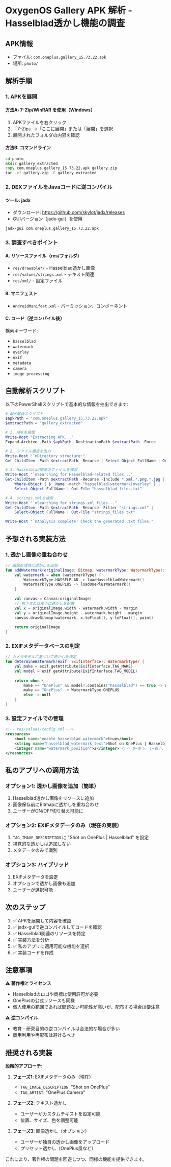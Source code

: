 # OxygenOS Gallery APK 解析 - Hasselblad透かし機能の調査

## APK情報
- ファイル: `com.oneplus.gallery_15.73.22.apk`
- 場所: `photo/`

## 解析手順

### 1. APKを展開

#### 方法A: 7-Zip/WinRAR を使用（Windows）
1. APKファイルを右クリック
2. 「7-Zip」→「ここに展開」または「展開」を選択
3. 展開されたフォルダの内容を確認

#### 方法B: コマンドライン
```cmd
cd photo
mkdir gallery_extracted
copy com.oneplus.gallery_15.73.22.apk gallery.zip
tar -xf gallery.zip -C gallery_extracted
```

### 2. DEXファイルをJavaコードに逆コンパイル

#### ツール: jadx
- ダウンロード: https://github.com/skylot/jadx/releases
- GUIバージョン（jadx-gui）を使用

```cmd
jadx-gui com.oneplus.gallery_15.73.22.apk
```

### 3. 調査すべきポイント

#### A. リソースファイル（res/フォルダ）
- `res/drawable*/` - Hasselblad透かし画像
- `res/values/strings.xml` - テキスト関連
- `res/xml/` - 設定ファイル

#### B. マニフェスト
- `AndroidManifest.xml` - パーミッション、コンポーネント

#### C. コード（逆コンパイル後）
検索キーワード:
- `hasselblad`
- `watermark`
- `overlay`
- `exif`
- `metadata`
- `camera`
- `image processing`

## 自動解析スクリプト

以下のPowerShellスクリプトで基本的な情報を抽出できます:

```powershell
# APK解析スクリプト
$apkPath = "com.oneplus.gallery_15.73.22.apk"
$extractPath = "gallery_extracted"

# 1. APKを展開
Write-Host "Extracting APK..."
Expand-Archive -Path $apkPath -DestinationPath $extractPath -Force

# 2. ファイル構造を出力
Write-Host "`nDirectory structure:"
Get-ChildItem -Path $extractPath -Recurse | Select-Object FullName | Out-File "apk_structure.txt"

# 3. Hasselblad関連のファイルを検索
Write-Host "`nSearching for Hasselblad-related files..."
Get-ChildItem -Path $extractPath -Recurse -Include *.xml,*.png,*.jpg | 
    Where-Object { $_.Name -match "hasselblad|watermark|overlay" } |
    Select-Object FullName | Out-File "hasselblad_files.txt"

# 4. strings.xmlを検索
Write-Host "`nSearching for strings.xml files..."
Get-ChildItem -Path $extractPath -Recurse -Filter "strings.xml" |
    Select-Object FullName | Out-File "strings_files.txt"

Write-Host "`nAnalysis complete! Check the generated .txt files."
```

## 予想される実装方法

### 1. 透かし画像の重ね合わせ
```kotlin
// 画像処理時に透かしを追加
fun addWatermark(originalImage: Bitmap, watermarkType: WatermarkType): Bitmap {
    val watermark = when (watermarkType) {
        WatermarkType.HASSELBLAD -> loadHasselbladWatermark()
        WatermarkType.ONEPLUS -> loadOnePlusWatermark()
    }
    
    val canvas = Canvas(originalImage)
    // 右下または左下に透かしを配置
    val x = originalImage.width - watermark.width - margin
    val y = originalImage.height - watermark.height - margin
    canvas.drawBitmap(watermark, x.toFloat(), y.toFloat(), paint)
    
    return originalImage
}
```

### 2. EXIFメタデータベースの判定
```kotlin
// カメラモデルに基づいて透かしを決定
fun determineWatermark(exif: ExifInterface): WatermarkType? {
    val make = exif.getAttribute(ExifInterface.TAG_MAKE)
    val model = exif.getAttribute(ExifInterface.TAG_MODEL)
    
    return when {
        make == "OnePlus" && model?.contains("hasselblad") == true -> WatermarkType.HASSELBLAD
        make == "OnePlus" -> WatermarkType.ONEPLUS
        else -> null
    }
}
```

### 3. 設定ファイルでの管理
```xml
<!-- res/values/config.xml -->
<resources>
    <bool name="enable_hasselblad_watermark">true</bool>
    <string name="hasselblad_watermark_text">Shot on OnePlus | Hasselblad</string>
    <integer name="watermark_position">2</integer> <!-- 0=左下, 1=右下, 2=左上, 3=右上 -->
</resources>
```

## 私のアプリへの適用方法

### オプション1: 透かし画像を追加（簡単）
1. Hasselblad透かし画像をリソースに追加
2. 画像保存前にBitmapに透かしを重ね合わせ
3. ユーザーがON/OFF切り替え可能に

### オプション2: EXIFメタデータのみ（現在の実装）
1. `TAG_IMAGE_DESCRIPTION` に "Shot on OnePlus | Hasselblad" を設定
2. 視覚的な透かしは追加しない
3. メタデータのみで識別

### オプション3: ハイブリッド
1. EXIFメタデータを設定
2. オプションで透かし画像も追加
3. ユーザーが選択可能

## 次のステップ

1. ✅ APKを展開して内容を確認
2. ✅ jadx-guiで逆コンパイルしてコードを確認
3. ✅ Hasselblad関連のリソースを特定
4. ✅ 実装方法を分析
5. ✅ 私のアプリに適用可能な機能を選択
6. ✅ 実装コードを作成

## 注意事項

⚠️ **著作権とライセンス**
- Hasselbladのロゴや商標は使用許可が必要
- OnePlusの公式リソースも同様
- 個人使用の範囲であれば問題ない可能性が高いが、配布する場合は要注意

⚠️ **逆コンパイル**
- 教育・研究目的の逆コンパイルは合法的な場合が多い
- 商用利用や再配布は避けるべき

## 推奨される実装

**段階的アプローチ:**

1. **フェーズ1**: EXIFメタデータのみ（現在）
   - `TAG_IMAGE_DESCRIPTION`: "Shot on OnePlus"
   - `TAG_ARTIST`: "OnePlus Camera"
   
2. **フェーズ2**: テキスト透かし
   - ユーザーがカスタムテキストを設定可能
   - 位置、サイズ、色を調整可能
   
3. **フェーズ3**: 画像透かし（オプション）
   - ユーザーが独自の透かし画像をアップロード
   - プリセット透かし（OnePlus風など）

これにより、著作権の問題を回避しつつ、同様の機能を提供できます。
